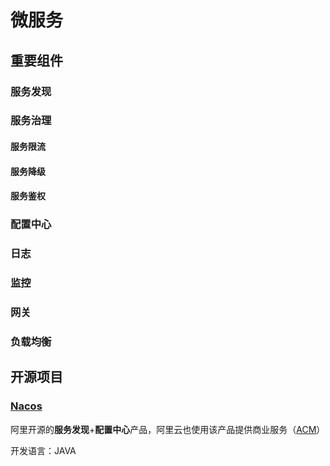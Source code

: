 # 微服务

## 重要组件

### 服务发现

### 服务治理

#### 服务限流

#### 服务降级

#### 服务鉴权

### 配置中心

### 日志

### 监控

### 网关

### 负载均衡

## 开源项目

### [Nacos](https://github.com/alibaba/nacos)

阿里开源的**服务发现**+**配置中心**产品，阿里云也使用该产品提供商业服务（[ACM](https://www.aliyun.com/product/acm)）

开发语言：JAVA

